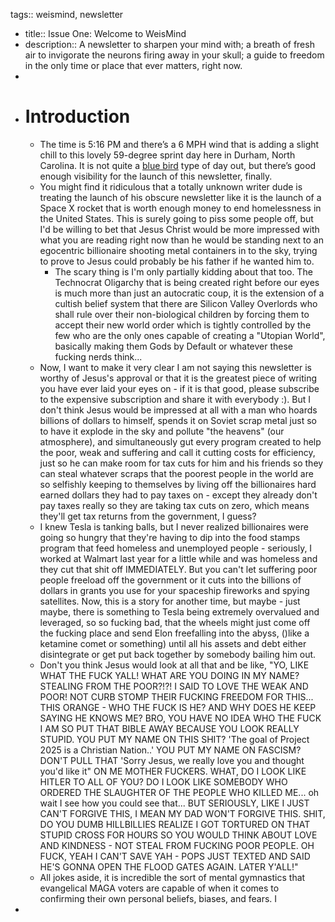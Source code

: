 tags:: weismind, newsletter

- title:: Issue One: Welcome to WeisMind
- description:: A newsletter to sharpen your mind with; a breath of fresh air to invigorate the neurons firing away in your skull; a guide to freedom in the only time or place that ever matters, right now.
-
- # Introduction
	- The time is 5:16 PM and there’s a 6 MPH wind that is adding a slight chill to this lovely 59-degree sprint day here in Durham, North Carolina. It is not quite a [blue bird](https://www.joe-kuhns.com/bluebird-days) type of day out, but there’s good enough visibility for the launch of this newsletter, finally.
	- You might find it ridiculous that a totally unknown writer dude is treating the launch of his obscure newsletter like it is the launch of a Space X rocket that is worth enough money to end homelessness in the United States. This is surely going to piss some people off, but I'd be willing to bet that Jesus Christ would be more impressed with what you are reading right now than he would be standing next to an egocentric billionaire shooting metal containers in to the sky, trying to prove to Jesus could probably be his father if he wanted him to.
		- The scary thing is I'm only partially kidding about that too. The Technocrat Oligarchy that is being created right before our eyes is much more than just an autocratic coup, it is the extension of a cultish belief system that there are Silicon Valley Overlords who shall rule over their non-biological children by forcing them to accept their new world order which is tightly controlled by the few who are the only ones capable of creating a "Utopian World", basically making them Gods by Default or whatever these fucking nerds think...
	- Now, I want to make it very clear I am not saying this newsletter is worthy of Jesus's approval or that it is the greatest piece of writing you have ever laid your eyes on - if it is that good, please subscribe to the expensive subscription and share it with everybody :). But I don't think Jesus would be impressed at all with a man who hoards billions of dollars to himself, spends it on Soviet scrap metal just so to have it explode in the sky and pollute "the heavens" (our atmosphere), and simultaneously gut every program created to help the poor, weak and suffering and call it cutting costs for efficiency, just so he can make room for tax cuts for him and his friends so they can steal whatever scraps that the poorest people in the world are so selfishly keeping to themselves by living off the billionaires hard earned dollars they had to pay taxes on - except they already don't pay taxes really so they are taking tax cuts on zero, which means they'll get tax returns from the government, I guess?
	- I knew Tesla is tanking balls, but I never realized billionaires were going so hungry that they're having to dip into the food stamps program that feed homeless and unemployed people - seriously, I worked at Walmart last year for a little while and was homeless and they cut that shit off IMMEDIATELY. But you can't let suffering poor people freeload off the government or it cuts into the billions of dollars in grants you use for your spaceship fireworks and spying satellites. Now, this is a story for another time, but maybe - just maybe, there is something to Tesla being extremely overvalued and leveraged, so so fucking bad, that the wheels might just come off the fucking place and send Elon freefalling into the abyss, ()like a ketamine comet or something) until all his assets and debt either disintegrate or get put back together by somebody bailing him out.
	- Don't you think Jesus would look at all that and be like, "YO, LIKE WHAT THE FUCK YALL! WHAT ARE YOU DOING IN MY NAME? STEALING FROM THE POOR?!?! I SAID TO LOVE THE WEAK AND POOR! NOT CURB STOMP THEIR FUCKING FREEDOM FOR THIS... THIS ORANGE - WHO THE FUCK IS HE? AND WHY DOES HE KEEP SAYING HE KNOWS ME? BRO, YOU HAVE NO IDEA WHO THE FUCK I AM SO PUT THAT BIBLE AWAY BECAUSE YOU LOOK REALLY STUPID. YOU PUT MY NAME ON THIS SHIT? 'The goal of Project 2025 is a Christian Nation..' YOU PUT MY NAME ON FASCISM? DON'T PULL THAT 'Sorry Jesus, we really love you and thought you'd like it" ON ME MOTHER FUCKERS. WHAT, DO I LOOK LIKE HITLER TO ALL OF YOU? DO I LOOK LIKE SOMEBODY WHO ORDERED THE SLAUGHTER OF THE PEOPLE WHO KILLED ME... oh wait I see how you could see that... BUT SERIOUSLY, LIKE I JUST CAN'T FORGIVE THIS, I MEAN MY DAD WON'T FORGIVE THIS. SHIT, DO YOU DUMB HILLBILLIES REALIZE I GOT TORTURED ON THAT STUPID CROSS FOR HOURS SO YOU WOULD THINK ABOUT LOVE AND KINDNESS - NOT STEAL FROM FUCKING POOR PEOPLE. OH FUCK, YEAH I CAN'T SAVE YAH - POPS JUST TEXTED AND SAID HE'S GONNA OPEN THE FLOOD GATES AGAIN. LATER Y'ALL!"
	- All jokes aside, it is incredible the sort of mental gymnastics that evangelical MAGA voters are capable of when it comes to confirming their own personal beliefs, biases, and fears. I
-